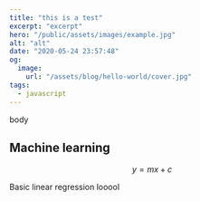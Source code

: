 ```yaml
---
title: "this is a test"
excerpt: "excerpt"
hero: "/public/assets/images/example.jpg"
alt: "alt"
date: "2020-05-24 23:57:48"
og:
  image:
    url: "/assets/blog/hello-world/cover.jpg"
tags:
  - javascript
---
```


body

## Machine learning

$$
y = mx + c
$$

Basic linear regression looool
